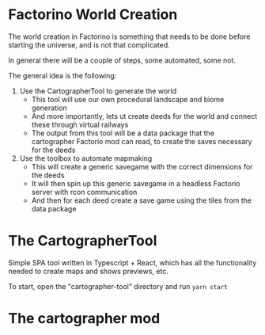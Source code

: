 # Factorino World Creation

The world creation in Factorino is something that needs to be done before starting the universe, and is not that complicated.

In general there will be a couple of steps, some automated, some not.

The general idea is the following:

1. Use the CartographerTool to generate the world
    - This tool will use our own procedural landscape and biome generation
    - And more importantly, lets ut create deeds for the world and connect these through virtual railways
    - The output from this tool will be a data package that the cartographer Factorio mod can read, to create the saves necessary for the deeds
1. Use the toolbox to automate mapmaking
    - This will create a generic savegame with the correct dimensions for the deeds
    - It will then spin up this generic savegame in a headless Factorio server with rcon communication
    - And then for each deed create a save game using the tiles from the data package

# The CartographerTool

Simple SPA tool written in Typescript + React, which has all the functionality needed to create maps and shows previews, etc.

To start, open the "cartographer-tool" directory and run `yarn start`

# The cartographer mod
